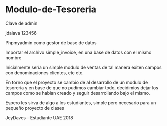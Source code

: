 # Modulo-de-Tesoreria

Clave de admin

jdalava
123456

Phpmyadmin como gestor de base de datos

Importar el archivo simple_invoice, en una base de datos con el mismo nombre

Inicialmente sería un simple modulo de ventas de tal manera exiten campos con denominaciones clientes, etc etc.

En torno que el proyecto se cambio de al desarrollo de un modulo de tesoreria y en base de que no pudimos cambiar todo, decidimios dejar los campos como se habian creado y seguir desarrollando bajo el mismo.

Espero les sirva de algo a los estudiantes, simple pero necesario para un pequeño proyecto de clases 

JeyDaves - Estudiante UAE  2018

